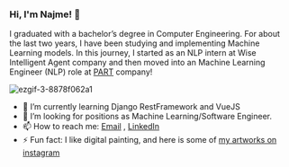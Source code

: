 
### Hi, I'm Najme! 👋

I graduated with a bachelor’s degree in Computer Engineering. For about the last two years, I have been studying and implementing Machine Learning models. In this journey, I started as an NLP intern at Wise Intelligent Agent company and then moved into an Machine Learning Engineer (NLP) role at [PART](https://www.linkedin.com/company/partdp-ai/) company!

![ezgif-3-8878f062a1](https://user-images.githubusercontent.com/42568062/173987412-6ada4b6d-e3ed-4818-b92a-55e075bc47f7.gif)


- 🌱 I’m currently learning Django RestFramework and VueJS 
- 🤔 I’m looking for positions as Machine Learning/Software Engineer. 
- 📫 How to reach me: [Email](najme76habibi@gmail.com) , [LinkedIn](https://www.linkedin.com/in/najme-habibi-66233616b/)
- ⚡ Fun fact: I like digital painting, and here is some of [my artworks on instagram](https://www.instagram.com/nj_me76/)
<!--
**NajmeHabibi/NajmeHabibi** is a ✨ _special_ ✨ repository because its `README.md` (this file) appears on your GitHub profile.

Here are some ideas to get you started:

- 🔭 I’m currently working on ...
- 🌱 I’m currently learning ...
- 👯 I’m looking to collaborate on ...
- 🤔 I’m looking for help with ...
- 💬 Ask me about ...
- 📫 How to reach me: ...
- 😄 Pronouns: ...
- ⚡ Fun fact: ...
-->
